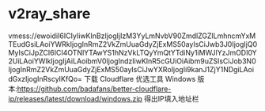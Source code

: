 # v2ray_share
vmess://ewoidiI6ICIyIiwKInBzIjogIjIzM3YyLmNvbV90ZmdlZGZlLmhncmYxMTEudGsiLAoiYWRkIjogInRmZ2VkZmUuaGdyZjExMS50ayIsCiJwb3J0IjogIjQ0MyIsCiJpZCI6ICI4OTNlYTAwYS1hNzVkLTQyYmQtYTdiNy1iMWJlYzJmODI0Y2UiLAoiYWlkIjogIjAiLAoibmV0IjogIndzIiwKInR5cGUiOiAibm9uZSIsCiJob3N0IjogInRmZ2VkZmUuaGdyZjExMS50ayIsCiJwYXRoIjogIi9kanJ1ZjY1NDgiLAoidGxzIjogInRscyIKfQo=  下载 Cloudflare 优选工具 Windows 版本:https://github.com/badafans/better-cloudflare-ip/releases/latest/download/windows.zip  得出IP填入地址栏
